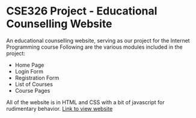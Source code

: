 # CSE326 Project - Educational Counselling Website
An educational counselling website, serving as our project for the Internet Programming course
Following are the various modules included in the project:

* Home Page
* Login Form 
* Registration Form
* List of Courses
* Course Pages


All of the website is in HTML and CSS with a bit of javascript for rudimentary behavior.
[Link to view website](https://coderford.github.io/ip-project)
